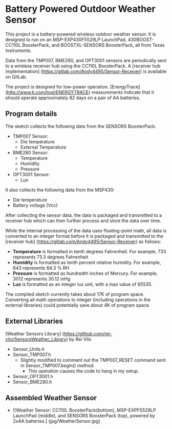 Battery Powered Outdoor Weather Sensor
======================================

This project is a battery-powered wireless outdoor weather sensor. It is designed to run on an MSP-EXP430F5529LP LaunchPad, 430BOOST-CC110L BoosterPack, and BOOSTXL-SENSORS BoosterPack, all from Texas Instruments.

Data from the TMP007, BME280, and OPT3001 sensors are periodically sent to a wireless receiver hub using the CC110L BoosterPack. A [receiver hub implementation] (https://gitlab.com/Andy4495/Sensor-Receiver) is available on GitLab.

The project is designed for low-power operation. [EnergyTrace] (http://www.ti.com/tool/ENERGYTRACE) measurements indicate that it should operate approximately 82 days on a pair of AA batteries.

## Program details ##
The sketch collects the following data from the SENSORS BoosterPack:

- TMP007 Sensor:
     - Die temperature
     - External Temperature
- BME280 Sensor:
     - Temperature
     - Humidity
     - Pressure
- OPT3001 Sensor:
     - Lux

It also collects the following data from the MSP430:

- Die temperature
- Battery voltage (Vcc)

After collecting the sensor data, the data is packaged and transmitted to a receiver hub which can then further process and store the data over time.

While the internal processing of the data uses floating-point math, all data is converted to an integer format before it is packaged and transmitted to the [receiver hub] (https://gitlab.com/Andy4495/Sensor-Receiver) as follows:

- **Temperature** is formatted in tenth degrees Fahrenheit. For example, 733 represents 73.3 degrees Fahrenheit
- **Humidity** is formatted as tenth percent relative humidity. For example, 643 represents 64.3 % RH
- **Pressure** is formatted as hundredth inches of Mercury. For example, 3012 represents 30.12 inHg
- **Lux** is formatted as an integer lux unit, with a max value of 65535.

The compiled sketch currently takes about 17K of program space. Converting all math operations to integer (including operations in the external libraries) could potentially save about 4K of program space.


## External Libraries ##
[Weather Sensors Library] (https://github.com/rei-vilo/SensorsWeather_Library) by Rei Vilo

* Sensor_Units.h
* Sensor_TMP007.h
    - Slightly modified to comment out the TMP007\_RESET command sent in Sensor\_TMP007.begin() method.
        - This operation causes the code to hang in my setup.
* Sensor_OPT3001.h
* Sensor_BME280.h

## Assembled Weather Sensor ##
- ![Weather Sensor: CC110L BoosterPack(bottom), MSP-EXPF5529LP LaunchPad (middle), and SENSORS BoosterPack (top), powered by 2xAA batteries.] (jpg/WeatherSensor.jpg)
